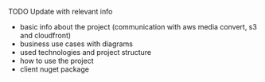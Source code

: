 TODO Update with relevant info
- basic info about the project (communication with aws media convert, s3 and cloudfront)
- business use cases with diagrams
- used technologies and project structure
- how to use the project
- client nuget package